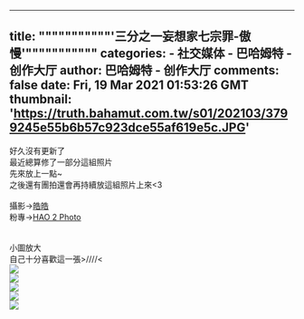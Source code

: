 
---
title: """""""""""'三分之一妄想家七宗罪-傲慢'"""""""""""
categories: 
    - 社交媒体
    - 巴哈姆特 - 创作大厅
author: 巴哈姆特 - 创作大厅
comments: false
date: Fri, 19 Mar 2021 01:53:26 GMT
thumbnail: 'https://truth.bahamut.com.tw/s01/202103/3799245e55b6b57c923dce55af619e5c.JPG'
---

<div>   
好久沒有更新了<div>最近總算修了一部分這組照片</div><div>先來放上一點~</div><div>之後還有團拍還會再持續放這組照片上來<3</div><div><br></div><div>攝影→<a href="https://ref.gamer.com.tw/redir.php?url=https%3A%2F%2Fwww.facebook.com%2Fprofile.php%3Fid%3D100004195756963" target="_blank">皓皓</a></div><div>粉專→<a href="https://ref.gamer.com.tw/redir.php?url=https%3A%2F%2Fwww.facebook.com%2FHAO2Photo" target="_blank">HAO 2 Photo</a></div><div><br></div><div><br></div><div>小圖放大</div><div>自己十分喜歡這一張>////<</div><div><img data-sizes="auto" data-src="https://truth.bahamut.com.tw/s01/202103/3799245e55b6b57c923dce55af619e5c.JPG" data-srcset="https://truth.bahamut.com.tw/s01/202103/3799245e55b6b57c923dce55af619e5c.JPG?w=1000 1x,https://truth.bahamut.com.tw/s01/202103/3799245e55b6b57c923dce55af619e5c.JPG 2x" class="gallery-image" border="0" src="https://truth.bahamut.com.tw/s01/202103/3799245e55b6b57c923dce55af619e5c.JPG" referrerpolicy="no-referrer"></div><div><img data-sizes="auto" data-src="https://truth.bahamut.com.tw/s01/202103/8cafdef64aa1591d81dd9c4bc8b58064.JPG" data-srcset="https://truth.bahamut.com.tw/s01/202103/8cafdef64aa1591d81dd9c4bc8b58064.JPG?w=1000 1x,https://truth.bahamut.com.tw/s01/202103/8cafdef64aa1591d81dd9c4bc8b58064.JPG 2x" class="gallery-image" border="0" src="https://truth.bahamut.com.tw/s01/202103/8cafdef64aa1591d81dd9c4bc8b58064.JPG" referrerpolicy="no-referrer"></div><div><img data-sizes="auto" data-src="https://truth.bahamut.com.tw/s01/202103/4c40a0c177012c8e5636298f8f9aed6d.JPG" data-srcset="https://truth.bahamut.com.tw/s01/202103/4c40a0c177012c8e5636298f8f9aed6d.JPG?w=1000 1x,https://truth.bahamut.com.tw/s01/202103/4c40a0c177012c8e5636298f8f9aed6d.JPG 2x" class="gallery-image" border="0" src="https://truth.bahamut.com.tw/s01/202103/4c40a0c177012c8e5636298f8f9aed6d.JPG" referrerpolicy="no-referrer"></div><div><img data-sizes="auto" data-src="https://truth.bahamut.com.tw/s01/202103/ae2c75634fd625e4fa904c5fcb506e18.JPG" data-srcset="https://truth.bahamut.com.tw/s01/202103/ae2c75634fd625e4fa904c5fcb506e18.JPG?w=1000 1x,https://truth.bahamut.com.tw/s01/202103/ae2c75634fd625e4fa904c5fcb506e18.JPG 2x" class="gallery-image" border="0" src="https://truth.bahamut.com.tw/s01/202103/ae2c75634fd625e4fa904c5fcb506e18.JPG" referrerpolicy="no-referrer"></div><div><img data-sizes="auto" data-src="https://truth.bahamut.com.tw/s01/202103/9dc5b475861d4b17aba9a58715e7765b.JPG" data-srcset="https://truth.bahamut.com.tw/s01/202103/9dc5b475861d4b17aba9a58715e7765b.JPG?w=1000 1x,https://truth.bahamut.com.tw/s01/202103/9dc5b475861d4b17aba9a58715e7765b.JPG 2x" class="gallery-image" border="0" src="https://truth.bahamut.com.tw/s01/202103/9dc5b475861d4b17aba9a58715e7765b.JPG" referrerpolicy="no-referrer"></div><div><br></div>  
</div>
            